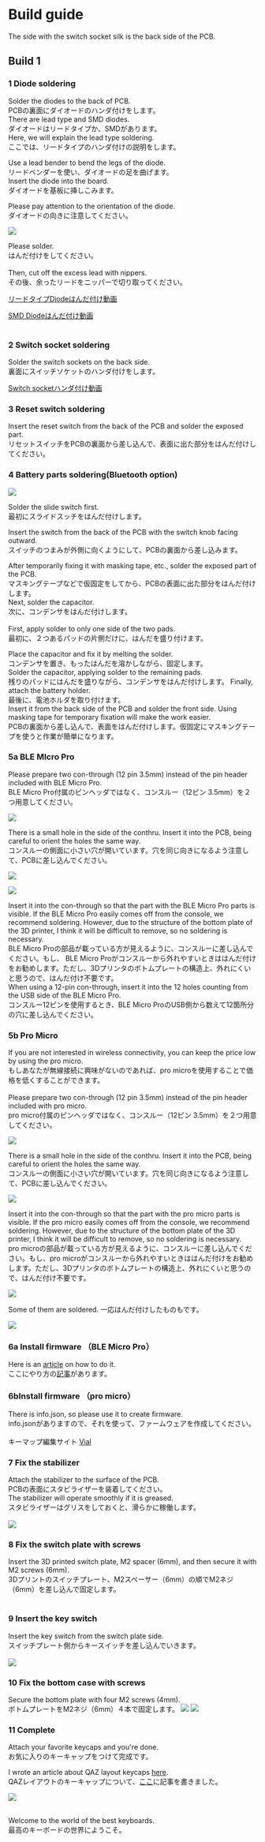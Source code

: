 # Build guide

The side with the switch socket silk is the back side of the PCB.




## Build 1

### 1 Diode soldering

Solder the diodes to the back of PCB.
<br>
PCBの裏面にダイオードのハンダ付けをします。
<br>
There are lead type and SMD diodes.
<br>
ダイオードはリードタイプか、SMDがあります。
<br>
Here, we will explain the lead type soldering.
<br>
ここでは、リードタイプのハンダ付けの説明をします。
<br>

Use a lead bender to bend the legs of the diode.
<br>
リードベンダーを使い、ダイオードの足を曲げます。
<br>
Insert the diode into the board.
<br>
ダイオードを基板に挿しこみます。
<br>

Please pay attention to the orientation of the diode.
<br>
ダイオードの向きに注意してください。
<br>

![](img/ダイオード.png)

Please solder.
<br>
はんだ付けをしてください。
<br>
<br>
Then, cut off the excess lead with nippers.
<br>
その後、余ったリードをニッパーで切り取ってください。


[リードタイプDiodeはんだ付け動画](https://youtu.be/lbAQkKzNawM)

[SMD Diodeはんだ付け動画](https://youtu.be/ODk16bd4XkA)
<br>
<br>


### 2 Switch socket soldering


Solder the switch sockets on the back side.
<br>
裏面にスイッチソケットのハンダ付けをします。
<br>


[Switch socketハンダ付け動画](https://youtu.be/ZnbgaueMR4w)



### 3 Reset switch soldering

Insert the reset switch from the back of the PCB and solder the exposed part.
<br>
リセットスイッチをPCBの裏面から差し込んで、表面に出た部分をはんだ付けしてください。
<br>



### 4 Battery parts soldering(Bluetooth option)

![](img/img00013.jpg)

Solder the slide switch first.
<br>
最初にスライドスッチをはんだ付けします。
<br>

Insert the switch from the back of the PCB with the switch knob facing outward.
<br>
スイッチのつまみが外側に向くようにして、PCBの裏面から差し込みます。

After temporarily fixing it with masking tape, etc., solder the exposed part of the PCB.
<br>
マスキングテープなどで仮固定をしてから、PCBの表面に出た部分をはんだ付けします。
<br>
Next, solder the capacitor.
<br>
次に、コンデンサをはんだ付けします。
<br>
<br>
First, apply solder to only one side of the two pads.
<br>
最初に、２つあるパッドの片側だけに、はんだを盛り付けます。

Place the capacitor and fix it by melting the solder.
<br>
コンデンサを置き、もったはんだを溶かしながら、固定します。
<br>
Solder the capacitor, applying solder to the remaining pads.
<br>
残りのパッドにはんだを盛りながら、コンデンサをはんだ付けします。
Finally, attach the battery holder.
<br>
最後に、電池ホルダを取り付けます。
<br>
Insert it from the back side of the PCB and solder the front side. Using masking tape for temporary fixation will make the work easier.
<br>
PCBの裏面から差し込んで、表面をはんだ付けします。仮固定にマスキングテープを使うと作業が簡単になります。
<br>


### 5a BLE MIcro Pro
Please prepare two con-through (12 pin 3.5mm) instead of the pin header included with BLE Micro Pro.
<br>
BLE Micro Pro付属のピンヘッダではなく、コンスルー（12ピン 3.5mm）を２つ用意してください。

![](img/img00028.jpg)

There is a small hole in the side of the conthru. Insert it into the PCB, being careful to orient the holes the same way.
<br>
コンスルーの側面に小さい穴が開いています。穴を同じ向きになるよう注意して、PCBに差し込んでください。

![](img/img00027.jpg)

![](img/img00026.jpg)

Insert it into the con-through so that the part with the  BLE Micro Pro parts is visible. If the  BLE Micro Pro easily comes off from the console, we recommend soldering. However, due to the structure of the bottom plate of the 3D printer, I think it will be difficult to remove, so no soldering is necessary.
<br>
 BLE Micro Proの部品が載っている方が見えるように、コンスルーに差し込んでください。もし、 BLE Micro Proがコンスルーから外れやすいときははんだ付けをお勧めします。ただし、3Dプリンタのボトムプレートの構造上、外れにくいと思うので、はんだ付け不要です。
<br>
When using a 12-pin con-through, insert it into the 12 holes counting from the USB side of the BLE Micro Pro.
<br>
コンスルー12ピンを使用するとき、BLE Micro ProのUSB側から数えて12箇所分の穴に差し込んでください。
<br>

### 5b Pro Micro
If you are not interested in wireless connectivity, you can keep the price low by using the pro micro.
<br>
もしあなたが無線接続に興味がないのであれば、pro microを使用することで価格を低くすることができます。
<br><br>
Please prepare two con-through (12 pin 3.5mm) instead of the pin header included with pro micro.
<br>
pro micro付属のピンヘッダではなく、コンスルー（12ピン 3.5mm）を２つ用意してください。
<br>

![](img/img00022.jpg)

There is a small hole in the side of the conthru. Insert it into the PCB, being careful to orient the holes the same way.
<br>
コンスルーの側面に小さい穴が開いています。穴を同じ向きになるよう注意して、PCBに差し込んでください。

![](img/img00023.jpg)

Insert it into the con-through so that the part with the pro micro parts is visible. If the pro micro easily comes off from the console, we recommend soldering. However, due to the structure of the bottom plate of the 3D printer, I think it will be difficult to remove, so no soldering is necessary.
<br>
pro microの部品が載っている方が見えるように、コンスルーに差し込んでください。もし、pro microがコンスルーから外れやすいときははんだ付けをお勧めします。ただし、3Dプリンタのボトムプレートの構造上、外れにくいと思うので、はんだ付け不要です。
<br>

![](img/img00024.jpg)

Some of them are soldered.
一応はんだ付けしたものもです。

![](img/img00025.jpg)





### 6a Install firmware （BLE Micro Pro）


Here is an [article](https://sizu.me/m_ki/posts/01s8uea4u7x8) on how to do it.
<br>
ここにやり方の[記事](https://sizu.me/m_ki/posts/01s8uea4u7x8)があります。
<br>


### 6bInstall firmware （pro micro）

There is info.json, so please use it to create firmware.
<br>
info.jsonがありますので、それを使って、ファームウェアを作成してください。
<br>
<br>
キーマップ編集サイト
[Vial](https://get.vial.today/)

### 7 Fix the stabilizer

Attach the stabilizer to the surface of the PCB.
<br>
PCBの表面にスタビライザーを装着してください。
<br>
The stabilizer will operate smoothly if it is greased.
<br>
スタビライザーはグリスをしておくと、滑らかに稼働します。
<br>
<br>
![](img/img00011.jpg)

### 8 Fix the switch plate with screws

Insert the 3D printed switch plate, M2 spacer (6mm), and then secure it with M2 screws (6mm).
<br>
3Dプリントのスイッチプレート、M2スペーサー（6mm）の順でM2ネジ（6mm）を差し込んで固定します。
<br><br>


### 9 Insert the key switch

Insert the key switch from the switch plate side.
<br>
スイッチプレート側からキースイッチを差し込んでいきます。
<br>
<br>
![](img/img00009.jpg)

### 10 Fix the bottom case with screws

Secure the bottom plate with four M2 screws (4mm).
<br>
ボトムプレートをM2ネジ（6mm）４本で固定します。
![](img/img00007.jpg)
![](img/img00006.jpg)


### 11 Complete

Attach your favorite keycaps and you're done.
<br>
お気に入りのキーキャップをつけて完成です。
<br>

I wrote an article about QAZ layout keycaps [here](https://sizu.me/m_ki/posts/4fr24ift68fc).
<br>
QAZレイアウトのキーキャップについて、[ここ](https://sizu.me/m_ki/posts/4fr24ift68fc)に記事を書きました。
<br>

![](img/img00001.jpg)

<br>
Welcome to the world of the best keyboards.
<br>
最高のキーボードの世界にようこそ。
<br>

